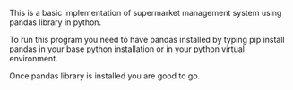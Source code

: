 This is a basic implementation of supermarket management system using pandas library in python.

To run this program you need to have pandas installed by typing pip install pandas in your base python installation or in your python virtual environment.

Once pandas library is installed you are good to go.

